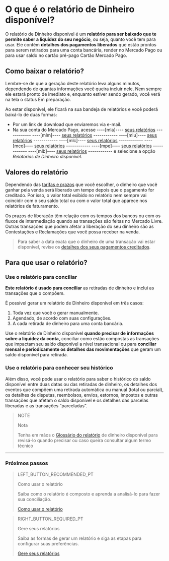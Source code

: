 
# O que é o relatório de Dinheiro disponível?


O relatório de Dinheiro disponível é um **relatório para ser baixado que te permite saber a liquidez do seu negócio**, ou seja, quanto você tem para usar. Ele contém **detalhes dos pagamentos liberados** que estão prontos para serem retirados para uma conta bancária, render no Mercado Pago ou para usar saldo no cartão pré-pago Cartão Mercado Pago.

## Como baixar o relatório?

Lembre-se de que a geração deste relatório leva alguns minutos, dependendo de quantas informações você queira incluir nele. Nem sempre ele estará pronto de imediato e, enquanto estiver sendo gerado, você verá na tela o status Em preparação. 

Ao estar disponível, ele ficará na sua bandeja de relatórios e você poderá baixá-lo de duas formas: 

* Por um link de download que enviaremos via e-mail.
* Na sua conta do Mercado Pago, acesse ----[mla]---- [seus relatórios](https://www.mercadopago.com.ar/balance/reports?page=1#!/settlement-report) ------------ ----[mlm]---- [seus relatórios](https://www.mercadopago.com.mx/balance/reports?page=1#!/settlement-report) ------------ ----[mlu]---- [seus relatórios](https://www.mercadopago.com.uy/balance/reports?page=1#!/settlement-report) ------------ ----[mlc]---- [seus relatórios](https://www.mercadopago.cl/balance/reports?page=1#!/settlement-report) ------------ ----[mco]---- [seus relatórios](https://www.mercadopago.com.co/balance/reports?page=1#!/settlement-report) ------------ ----[mpe]---- [seus relatórios](https://www.mercadopago.com.pe/balance/reports?page=1#!/settlement-report) ------------ ----[mlb]---- [seus relatórios](https://www.mercadopago.com.br/balance/reports?page=1#!/settlement-report) ------------ e selecione a opção *Relatórios de Dinheiro disponível*.

## Valores do relatório

Dependendo das [tarifas e prazos](https://www.mercadopago.com.abrr/settings/release-options) que você escolher, o dinheiro que você ganhar pela venda será liberado um tempo depois que o pagamento for creditado. Por isso, o valor total exibido no relatório nem sempre vai coincidir com o seu saldo total ou com o valor total que aparece nos relatórios de faturamento.

Os prazos de liberação têm relação com os tempos dos bancos ou com os fluxos de intermediação quando as transações são feitas no Mercado Livre. Outras transações que podem afetar a liberação do seu dinheiro são as Contestações e Reclamações que você possa receber na venda. 


> Para saber a data exata que o dinheiro de uma transação vai estar disponível, revise os [detalhes dos seus pagamentos creditados](https://www.mercadopago.com.br/activities/balance).


## Para que usar o relatório? 

### Use o relatório para conciliar  

**Este relatório é usado para conciliar** as retiradas de dinheiro e inclui as transações que o compõem.

É possível gerar um relatório de Dinheiro disponível em três casos:
1. Toda vez que você o gerar manualmente.
1. Agendado, de acordo com suas configurações.
1. A cada retirada de dinheiro para uma conta bancária.

Use o relatório de Dinheiro disponível **quando precisar de informações sobre a liquidez da conta,** conciliar como estão compostas as transações que impactam seu saldo disponível a nível transacional ou para **conciliar mensal e periodicamente os detalhes das movimentações** que geram um saldo disponível para retirada.

### Use o relatório para conhecer seu histórico

Além disso, você pode usar o relatório para saber o histórico do saldo disponível entre duas datas ou das retiradas de dinheiro, os detalhes dos eventos que compõem uma retirada automática ou manual (total ou parcial), os detalhes de disputas, reembolsos, envios, estornos, impostos e outras transações que afetam o saldo disponível e os detalhes das parcelas liberadas e as transações “parceladas”.

> NOTE
>
> Nota
>
> Tenha em mãos o [Glossário do relatório](https://www.mercadopago[FAKER][URL][DOMAIN]/developers/pt/guides/manage-account/reports/available-money/glossary/) de dinheiro disponível para revisá-lo quando precisar ou caso queira consultar algum termo técnico

<hr/>

### Próximos passos

> LEFT_BUTTON_RECOMMENDED_PT
>
> Como usar o relatório
>
> Saiba como o relatório é composto e aprenda a analisá-lo para fazer sua conciliação.
>
> [Como usar o relatório](https://www.mercadopago[FAKER][URL][DOMAIN]/developers/pt/guides/manage-account/reports/available-money/how-to-use/)

> RIGHT_BUTTON_REQUIRED_PT
>
> Gere seus relatórios
>
> Saiba as formas de gerar um relatório e siga as etapas para configurar suas preferências.
>
> [Gere seus relatórios](https://www.mercadopago[FAKER][URL][DOMAIN]/developers/pt/guides/manage-account/reports/available-money/generate/)
